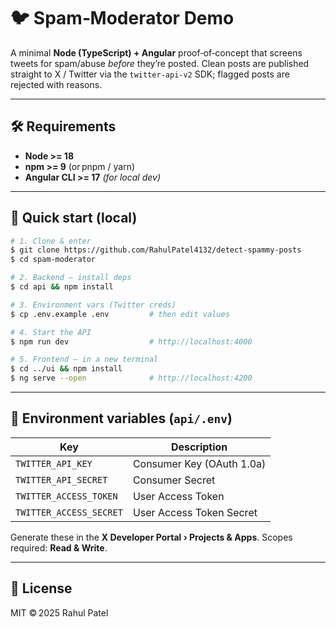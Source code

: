 # 🐦 Spam‑Moderator Demo

A minimal **Node (TypeScript) + Angular** proof‑of‑concept that screens tweets for spam/abuse *before* they’re posted. Clean posts are published straight to X / Twitter via the `twitter-api-v2` SDK; flagged posts are rejected with reasons.

---


## 🛠 Requirements

* **Node >= 18**
* **npm >= 9** (or pnpm / yarn)
* **Angular CLI >= 17** *(for local dev)*

---

## 🚀 Quick start (local)

```bash
# 1. Clone & enter
$ git clone https://github.com/RahulPatel4132/detect-spammy-posts
$ cd spam-moderator

# 2. Backend – install deps
$ cd api && npm install

# 3. Environment vars (Twitter creds)
$ cp .env.example .env         # then edit values

# 4. Start the API
$ npm run dev                  # http://localhost:4000

# 5. Frontend – in a new terminal
$ cd ../ui && npm install
$ ng serve --open              # http://localhost:4200
```

---

## 🔑 Environment variables (`api/.env`)

| Key                     | Description               |
| ----------------------- | ------------------------- |
| `TWITTER_API_KEY`       | Consumer Key (OAuth 1.0a) |
| `TWITTER_API_SECRET`    | Consumer Secret           |
| `TWITTER_ACCESS_TOKEN`  | User Access Token         |
| `TWITTER_ACCESS_SECRET` | User Access Token Secret  |

Generate these in the **X Developer Portal › Projects & Apps**.
Scopes required: **Read & Write**.

---


## 📄 License

MIT © 2025 Rahul Patel
